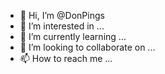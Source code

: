 - 👋 Hi, I’m @DonPings
- 👀 I’m interested in ...
- 🌱 I’m currently learning ...
- 💞️ I’m looking to collaborate on ...
- 📫 How to reach me ...

<!---
DonPings/DonPings is a ✨ special ✨ repository because its `README.md` (this file) appears on your GitHub profile.
You can click the Preview link to take a look at your changes.
--->
